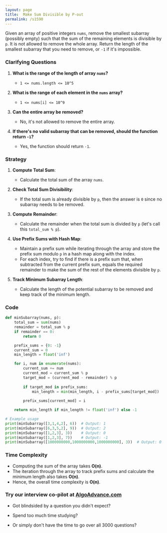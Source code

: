 ```yaml
---
layout: page
title:  Make Sum Divisible by P-out
permalink: /s1590
---
```

Given an array of positive integers `nums`, remove the smallest subarray (possibly empty) such that the sum of the remaining elements is divisible by `p`. It is not allowed to remove the whole array. Return the length of the smallest subarray that you need to remove, or `-1` if it's impossible.

### Clarifying Questions
1. **What is the range of the length of array `nums`?**
   - `1 <= nums.length <= 10^5`
   
2. **What is the range of each element in the `nums` array?**
   - `1 <= nums[i] <= 10^9`
   
3. **Can the entire array be removed?**
   - No, it's not allowed to remove the entire array.

4. **If there's no valid subarray that can be removed, should the function return `-1`?**
   - Yes, the function should return `-1`.

### Strategy
1. **Compute Total Sum**:
   - Calculate the total sum of the array `nums`.
   
2. **Check Total Sum Divisibility**:
   - If the total sum is already divisible by `p`, then the answer is `0` since no subarray needs to be removed.

3. **Compute Remainder**:
   - Calculate the remainder when the total sum is divided by `p` (let's call this `total_sum % p`).

4. **Use Prefix Sums with Hash Map**:
   - Maintain a prefix sum while iterating through the array and store the prefix sum modulo `p` in a hash map along with the index.
   - For each index, try to find if there is a prefix sum that, when subtracted from the current prefix sum, equals the required remainder to make the sum of the rest of the elements divisible by `p`.
   
5. **Track Minimum Subarray Length**:
   - Calculate the length of the potential subarray to be removed and keep track of the minimum length.

### Code

```python
def minSubarray(nums, p):
    total_sum = sum(nums)
    remainder = total_sum % p
    if remainder == 0:
        return 0

    prefix_sums = {0: -1}
    current_sum = 0
    min_length = float('inf')

    for i, num in enumerate(nums):
        current_sum += num
        current_mod = current_sum % p
        target_mod = (current_mod - remainder) % p
        
        if target_mod in prefix_sums:
            min_length = min(min_length, i - prefix_sums[target_mod])
        
        prefix_sums[current_mod] = i 

    return min_length if min_length != float('inf') else -1

# Example usage
print(minSubarray([3,1,4,2], 6))  # Output: 1
print(minSubarray([6,3,5,2], 9))  # Output: 2
print(minSubarray([1,2,3], 3))    # Output: 0
print(minSubarray([1,2,3], 7))    # Output: -1
print(minSubarray([1000000000,1000000000,1000000000], 3))  # Output: 0
```

### Time Complexity
- Computing the sum of the array takes **O(n)**.
- The iteration through the array to track prefix sums and calculate the minimum length also takes **O(n)**.
- Hence, the overall time complexity is **O(n)**.


### Try our interview co-pilot at [AlgoAdvance.com](https://algoAdvance.com)

- Got blindsided by a question you didn't expect?

- Spend too much time studying?

- Or simply don't have the time to go over all 3000 questions?

